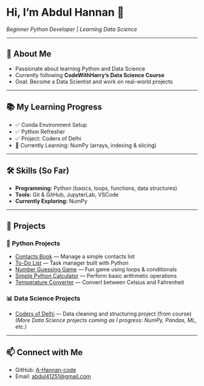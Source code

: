 # Hi, I’m Abdul Hannan 👋  
*Beginner Python Developer | Learning Data Science*

---

## 🎯 About Me  
- Passionate about learning Python and Data Science  
- Currently following **CodeWithHarry’s Data Science Course**  
- Goal: Become a Data Scientist and work on real-world projects  

---

## 📚 My Learning Progress  
- ✅ Conda Environment Setup  
- ✅ Python Refresher  
- ✅ Project: Coders of Delhi  
- 🔄 Currently Learning: NumPy (arrays, indexing & slicing)  

---

## 🛠 Skills (So Far)  
- **Programming:** Python (basics, loops, functions, data structures)  
- **Tools:** Git & GitHub, JupyterLab, VSCode  
- **Currently Exploring:** NumPy  

---

## 🚀 Projects  

### 🐍 Python Projects  
- [Contacts Book](https://github.com/A-Hannan-code/python-mini-projects/tree/main/Contacts_Book) — Manage a simple contacts list  
- [To-Do List](https://github.com/A-Hannan-code/python-mini-projects/tree/main/todo-list) — Task manager built with Python  
- [Number Guessing Game](https://github.com/A-Hannan-code/python-mini-projects/blob/main/Number%20Guessing%20Game.py) — Fun game using loops & conditionals  
- [Simple Python Calculator](https://github.com/A-Hannan-code/python-mini-projects/tree/main/Simple%20Python%20Calculator) — Perform basic arithmetic operations  
- [Temperature Converter](https://github.com/A-Hannan-code/python-mini-projects/blob/main/temp_converter.py) — Convert between Celsius and Fahrenheit  

### 📊 Data Science Projects  
- [Coders of Delhi](#) — Data cleaning and structuring project (from course)  
*(More Data Science projects coming as I progress: NumPy, Pandas, ML, etc.)*  

---

## 📫 Connect with Me  
- GitHub: [A-Hannan-code](https://github.com/A-Hannan-code)  
- Email: abdul41251@gmail.com  


